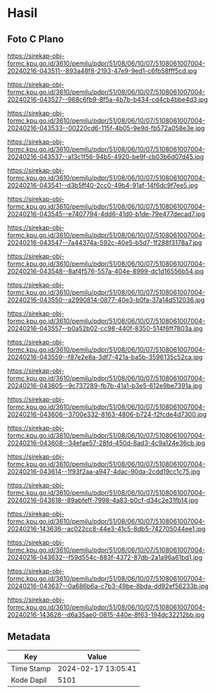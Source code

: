 # Hasil

## Foto C Plano

https://sirekap-obj-formc.kpu.go.id/3610/pemilu/pdpr/51/08/06/10/07/5108061007004-20240216-043511--893a48f8-2193-47e9-9ed1-c6fb58fff5cd.jpg

https://sirekap-obj-formc.kpu.go.id/3610/pemilu/pdpr/51/08/06/10/07/5108061007004-20240216-043527--968c6fb9-8f5a-4b7b-b434-cd4cb4bbe4d3.jpg

https://sirekap-obj-formc.kpu.go.id/3610/pemilu/pdpr/51/08/06/10/07/5108061007004-20240216-043533--00220cd6-115f-4b05-9e9d-fb572a058e3e.jpg

https://sirekap-obj-formc.kpu.go.id/3610/pemilu/pdpr/51/08/06/10/07/5108061007004-20240216-043537--a13c1f56-94b5-4920-be9f-cb03b6d07d45.jpg

https://sirekap-obj-formc.kpu.go.id/3610/pemilu/pdpr/51/08/06/10/07/5108061007004-20240216-043541--d3b5ff40-2cc0-49b4-91af-14f6dc9f7ee5.jpg

https://sirekap-obj-formc.kpu.go.id/3610/pemilu/pdpr/51/08/06/10/07/5108061007004-20240216-043545--e7407794-4dd6-41d0-b1de-79e477decad7.jpg

https://sirekap-obj-formc.kpu.go.id/3610/pemilu/pdpr/51/08/06/10/07/5108061007004-20240216-043547--7a44374a-592c-40e5-b5d7-1f288f3178a7.jpg

https://sirekap-obj-formc.kpu.go.id/3610/pemilu/pdpr/51/08/06/10/07/5108061007004-20240216-043548--8af4f576-557a-404e-8999-dc1d16556b54.jpg

https://sirekap-obj-formc.kpu.go.id/3610/pemilu/pdpr/51/08/06/10/07/5108061007004-20240216-043550--a2990814-0877-40e3-b0fa-37a14d512036.jpg

https://sirekap-obj-formc.kpu.go.id/3610/pemilu/pdpr/51/08/06/10/07/5108061007004-20240216-043557--b0a52b02-cc98-440f-8350-514f6ff7803a.jpg

https://sirekap-obj-formc.kpu.go.id/3610/pemilu/pdpr/51/08/06/10/07/5108061007004-20240216-043559--f87e2e8a-3df7-421a-ba5b-3596135c52ca.jpg

https://sirekap-obj-formc.kpu.go.id/3610/pemilu/pdpr/51/08/06/10/07/5108061007004-20240216-043605--9c737289-fb7b-41a1-b3e5-612e9be7391a.jpg

https://sirekap-obj-formc.kpu.go.id/3610/pemilu/pdpr/51/08/06/10/07/5108061007004-20240216-043606--3700e332-8163-4806-b724-f2fcde4d7300.jpg

https://sirekap-obj-formc.kpu.go.id/3610/pemilu/pdpr/51/08/06/10/07/5108061007004-20240216-043608--34efae57-28fd-450d-8ad3-4c9a124e36cb.jpg

https://sirekap-obj-formc.kpu.go.id/3610/pemilu/pdpr/51/08/06/10/07/5108061007004-20240216-043614--1f93f2aa-a947-4dac-90da-2cdd19cc1c75.jpg

https://sirekap-obj-formc.kpu.go.id/3610/pemilu/pdpr/51/08/06/10/07/5108061007004-20240216-043618--89abfeff-7998-4a83-b0cf-d34c2e31fb14.jpg

https://sirekap-obj-formc.kpu.go.id/3610/pemilu/pdpr/51/08/06/10/07/5108061007004-20240216-143636--ac022cc8-44e3-41c5-8db5-742705044ee1.jpg

https://sirekap-obj-formc.kpu.go.id/3610/pemilu/pdpr/51/08/06/10/07/5108061007004-20240216-043632--f59d554c-883f-4372-87db-2a1a96a61bd1.jpg

https://sirekap-obj-formc.kpu.go.id/3610/pemilu/pdpr/51/08/06/10/07/5108061007004-20240216-043637--0a686b6a-c7b3-49be-8bda-dd92ef56233b.jpg

https://sirekap-obj-formc.kpu.go.id/3610/pemilu/pdpr/51/08/06/10/07/5108061007004-20240216-143626--d6a35ae0-0815-440e-8f63-194dc32212bb.jpg


## Metadata

| Key        | Value               |
| ---------- | ------------------- |
| Time Stamp | 2024-02-17 13:05:41 |
| Kode Dapil | 5101                |



